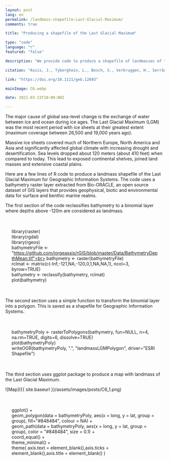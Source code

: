 ```yaml
---
layout: post
lang: en
permalink: /landmass-shapefile-Last-Glacial-Maximum/
comments: true

title: "Producing a shapefile of the Last Glacial Maximum"

type: "code"
language: "r"
featured: "false"

description: "We provide code to produce a shapefile of landmasses of the Last Glacial Maximum."

citation: "Assis, J., Tyberghein, L., Bosch, S., Verbruggen, H., Serrão, E. A., and De Clerck, O. (2017). Bio-ORACLE v2.0: Extending marine data layers for bioclimatic modelling. Global Ecology and Biogeography. 27, 277–284."

link: "https://doi.org/10.1111/geb.12693"

mainImage: C6.webp

date: 2021-03-23T10:00:00Z

---
```


The major cause of global sea-level change is the exchange of water between ice and ocean during ice ages. The Last Glacial Maximum (LGM) was the most recent period with ice sheets at their greatest extent (maximum coverage between 26,500 and 19,000 years ago).

Massive ice sheets covered much of Northern Europe, North America and Asia and significantly affected global climate with increasing drought and desertification. Sea levels dropped about 120 meters (about 410 feet) when compared to today. This lead to exposed continental shelves, joined land masses and extensive coastal plains.

Here are a few lines of R code to produce a landmass shapefile of the Last Glacial Maximum for Geographic Information Systems. The code uses a bathymetry raster layer extracted from Bio-ORACLE, an open source dataset of GIS layers that provides geophysical, biotic and environmental data for surface and benthic marine realms.

The first section of the code reclassifies bathymetry to a binomial layer where depths above -120m are considered as landmass.

<div style="padding: 20px" class="border-radius-05 bg-gray font-family-secondary font-small text-dark">

library(raster)<br>
library(rgdal)<br>
library(rgeos)<br>
bathymetryFile <- "https://github.com/jorgeassis/rGIS/blob/master/Data/BathymetryDepthMean.tif"<br>
bathymetry <- raster(bathymetryFile)<br>
rclmat <- matrix(c(-Inf,-121,NA,-120,0,1,NA,NA,1), ncol=3, byrow=TRUE)<br>
bathymetry <- reclassify(bathymetry, rclmat)<br>
plot(bathymetry)<br>

</div>

The second section uses a simple function to transform the binomial layer into a polygon. This is saved as a shapefile for Geographic Information Systems.

<div style="padding: 20px" class="border-radius-05 bg-gray font-family-secondary font-small text-dark">

bathymetryPoly <- rasterToPolygons(bathymetry, fun=NULL, n=4, na.rm=TRUE, digits=6, dissolve=TRUE)<br>
plot(bathymetryPoly)<br>
writeOGR(bathymetryPoly, ".", "landmassLGMPolygon", driver="ESRI Shapefile")<br>

</div>

The third section uses ggplot package to produce a map with landmass of the Last Glacial Maximum.

![Map]({{ site.baseurl }}/assets/images/posts/C6_1.png)

<div style="padding: 20px" class="border-radius-05 bg-gray font-family-secondary font-small text-dark">

ggplot() +<br>
  geom_polygon(data = bathymetryPoly, aes(x = long, y = lat, group = group), fill="#848484", colour = NA) +<br>
 geom_path(data = bathymetryPoly, aes(x = long, y = lat, group = group), color = "#848484", size = 0.1) +<br>
  coord_equal() +<br>
  theme_minimal() +<br>
  theme( axis.text = element_blank(),axis.ticks = element_blank(),axis.title = element_blank() )

</div>
